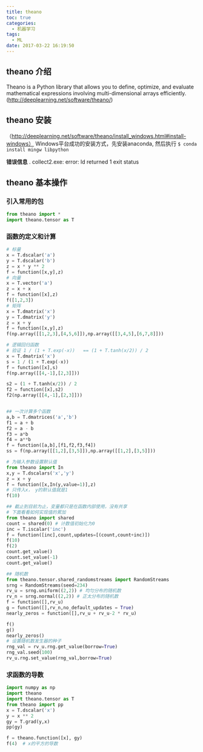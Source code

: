 ```yaml
---
title: theano
toc: true
categories:
  - 机器学习
tags:
  - ML
date: 2017-03-22 16:19:50
---
```


## theano 介绍
Theano is a Python library that allows you to define, optimize, and evaluate mathematical expressions involving multi-dimensional arrays efficiently.
(http://deeplearning.net/software/theano/)

<!-- more -->

## theano 安装
（http://deeplearning.net/software/theano/install_windows.html#install-windows）
Windows平台成功的安装方式，先安装anaconda, 然后执行
`$ conda install mingw libpython`

**错误信息**
. collect2.exe: error: ld returned 1 exit status

## theano 基本操作

### 引入常用的包
```python
from theano import *
import theano.tensor as T
```

### 函数的定义和计算
```python
# 标量
x = T.dscalar('a')
y = T.dscalar('b')
z = x * y ** 2
f = function([x,y],z)
# 向量
x = T.vector('a')
z = x + x
f = function([x],z)
f([1,2,3])
# 矩阵
x = T.dmatrix('x')
y = T.dmatrix('y')
z = x + y
f = function([x,y],z)
f(np.array([[1,2,3],[4,5,6]]),np.array([[3,4,5],[6,7,8]]))

# 逻辑回归函数
# 验证 1 / (1 + T.exp(-x))   == (1 + T.tanh(x/2)) / 2
x = T.dmatrix('x')
s = 1 / (1 + T.exp(-x))
f = function([x],s)
f(np.array([[4,-1],[2,3]]))

s2 = (1 + T.tanh(x/2)) / 2
f2 = function([x],s2)
f2(np.array([[4,-1],[2,3]]))


## 一次计算多个函数
a,b = T.dmatrices('a','b')
f1 = a + b
f2 = a - b
f3 = a*b
f4 = a**b
f = function([a,b],[f1,f2,f3,f4])
ss = f(np.array([[1,2],[3,5]]),np.array([[1,2],[3,5]]))

# 为输入参数设置默认值
from theano import In
x,y = T.dscalars('x','y')
z = x + y
f = function([x,In(y,value=1)],z)
# 只传入x， y的默认值就是1
f(10)

## 截止到目前为止，变量都只是在函数内部使用，没有共享
# 下面看看如何实现值的累加
from theano import shared
count = shared(0) # 计数值初始化为0
inc = T.iscalar('inc')
f = function([inc],count,updates=[(count,count+inc)])
f(10)
f(2)
count.get_value()
count.set_value(-1)
count.get_value()

## 随机数
from theano.tensor.shared_randomstreams import RandomStreams
srng = RandomStreams(seed=234)
rv_u = srng.uniform((2,2)) # 均匀分布的随机数
rv_n = srng.normal((2,2)) # 正太分布的随机数
f = function([],rv_u)
g = function([],rv_n,no_default_updates = True)
nearly_zeros = function([],rv_u + rv_u-2 * rv_u)

f()
g()
nearly_zeros()
# 设置随机数发生器的种子
rng_val = rv_u.rng.get_value(borrow=True)
rng_val.seed(100)
rv_u.rng.set_value(rng_val,borrow=True)
```

### 求函数的导数
```python
import numpy as np
import theano
import theano.tensor as T
from theano import pp
x = T.dscalar('x')
y = x ** 2
gy = T.grad(y,x)
pp(gy)

f = theano.function([x], gy)
f(4)  # x的平方的导数
```

###
